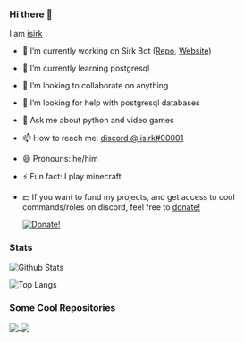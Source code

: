 ### Hi there 👋

I am [isirk](https://asksirk.com)

- 🔭 I’m currently working on Sirk Bot ([Repo](https://github.com/isirk/Sirk), [Website](https://asksirk.com/bot/))
- 🌱 I’m currently learning postgresql
- 👯 I’m looking to collaborate on anything
- 🤔 I’m looking for help with postgresql databases
- 💬 Ask me about python and video games
- 📫 How to reach me: [discord @ isirk#00001](https://discord.com/users/542405601255489537)
- 😄 Pronouns: he/him
- ⚡ Fun fact: I play minecraft
- 💵 If you want to fund my projects, and get access to cool commands/roles on discord, feel free to [donate!](https://donatebot.io/checkout/743121194911531110)

  [![Donate!](https://img.shields.io/badge/Donate-blue?style=for-the-badge&logo=Buy%20Me%20A%20Coffee)](https://donatebot.io/checkout/743121194911531110)
  
### Stats

![Github Stats](https://github-readme-stats.vercel.app/api?username=isirk&show_icons=true&theme=algolia&include_all_commits=true&hide_border=true)

![Top Langs](https://github-readme-stats.vercel.app/api/top-langs/?username=isirk&layout=compact&theme=algolia&hide_border=true)

### Some Cool Repositories

<a href="https://github.com/isirk/Sirk">
  <img align="center" src="https://github-readme-stats.vercel.app/api/pin/?username=isirk&repo=Sirk&theme=algolia&hide_border=true" />
</a>
<a href="https://github.com/andreimarcu/linx-server">
  <img align="center" src="https://github-readme-stats.vercel.app/api/pin/?username=andreimarcu&repo=linx-server&theme=algolia&show_owner=true&hide_border=true" />
</a>
